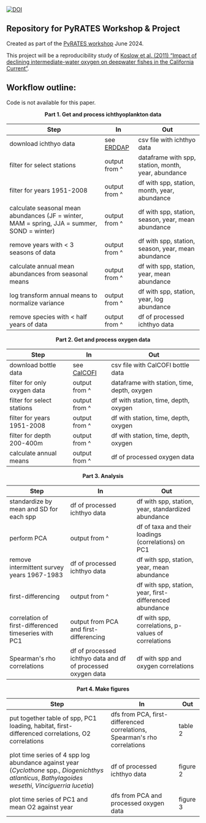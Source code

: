 [![DOI](https://zenodo.org/badge/810518024.svg)](https://zenodo.org/doi/10.5281/zenodo.11508494)

## Repository for PyRATES Workshop & Project

Created as part of the [PyRATES workshop](https://linked.earth/FROGS) June 2024.

This project will be a reproducibility study of [Koslow et al. (2011) “Impact of declining intermediate-water oxygen on deepwater fishes in the California Current”](https://www.researchgate.net/publication/263583233_Impact_of_declining_intermediate-water_oxygen_on_deepwater_fishes_in_the_California_Current).


## Workflow outline:

Code is not available for this paper.

<p align="center">
<b>Part 1. Get and process ichthyoplankton data</b>
</p>

| Step | In | Out |
| --------------------- | --------------------- | --------------------- |
| download ichthyo data | see [ERDDAP](https://coastwatch.pfeg.noaa.gov/erddap/tabledap/erdCalCOFItows.html) | csv file with ichthyo data |
| filter for select stations | output from ^ | dataframe with spp, station, month, year, abundance |
| filter for years 1951-2008 | output from ^ | df with spp, station, month, year, abundance |
| calculate seasonal mean abundances (JF = winter, MAM = spring, JJA = summer, SOND = winter) | output from ^ | df with spp, station, season, year, mean abundance |
| remove years with < 3 seasons of data | output from ^ | df with spp, station, season, year, mean abundance |
| calculate annual mean abundances from seasonal means | output from ^ | df with spp, station, year, mean abundance |
| log transform annual means to normalize variance | output from ^ | df with spp, station, year, log abundance |
| remove species with < half years of data | output from ^ | df of processed ichthyo data |

<p align="center">
<b>Part 2. Get and process oxygen data</b>
</p>

| Step | In | Out |
| --------------------- | --------------------- | --------------------- |
| download bottle data | see [CalCOFI](https://calcofi.org/data/oceanographic-data/bottle-database/) | csv file with CalCOFI bottle data |
| filter for only oxygen data | output from ^ | dataframe with station, time, depth, oxygen |
| filter for select stations | output from ^ | df with station, time, depth, oxygen |
| filter for years 1951-2008 | output from ^ | df with station, time, depth, oxygen |
| filter for depth 200-400m | output from ^ | df with station, time, depth, oxygen |
| calculate annual means | output from ^ | df of processed oxygen data |

<p align="center">
<b>Part 3. Analysis</b>
</p>

| Step | In | Out |
| --------------------- | --------------------- | --------------------- |
| standardize by mean and SD for each spp | df of processed ichthyo data | df with spp, station, year, standardized abundance |
| perform PCA | output from ^ | df of taxa and their loadings (correlations) on PC1 |
| remove intermittent survey years 1967-1983 | df of processed ichthyo data | df with spp, station, year, mean abundance |
| first-differencing | output from ^ | df with spp, station, year, first-differenced abundance |
| correlation of first-differenced timeseries with PC1 | output from PCA and first-differencing | df with spp, correlations, p-values of correlations |
| Spearman's rho correlations | df of processed ichthyo data and df of processed oxygen data | df with spp and oxygen correlations |

<p align="center">
<b>Part 4. Make figures</b>
</p>

| Step | In | Out |
| --------------------- | ------------------------ | --------------------- |
| put together table of spp, PC1 loading, habitat, first-differenced correlations, O2 correlations | dfs from PCA, first-differenced correlations, Spearman's rho correlations | table 2 |
| plot time series of 4 spp log abundance against year (_Cyclothone_ spp., _Diogenichthys atlanticus_, _Bathylagoides wesethi_, _Vinciguerria lucetia_) | df of processed ichthyo data | figure 2 |
| plot time series of PC1 and mean O2 against year | dfs from PCA and processed oxygen data | figure 3 |
